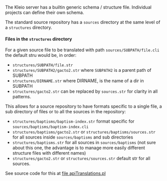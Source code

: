 The Kleio server has a builtin generic schema / structure file.
Individual projects can define their own schema.

The standard source repository has a `sources` directory at the same level of a `structures` directory.

#### Files in the `structures` directory
For a given source file to be translated with path `sources/SUBPATH/file.cli` the default stru would be, in order:

* `structures/SUBPATH/file.str`  
* `structures/SUBPATH2/gacto2.str`
	 where `SUBPATH2` is a parent path of SUBPATH
* `structures/DIRNAME.str`  where DIRNAME, is the name of a dir in SUBPATH
* `structures/gacto2.str` can be replaced by `sources.str`  for clarity in all patterns.

This allows for a source repository to have formats specific to a single file, a sub directory of files or to all the sources in the repository:

*  `structures/baptisms/baptism-index.str` format specific for `sources/baptisms/baptism-index.cli` 
* `structures/baptisms/gacto2.str` or `structures/baptisms/sources.str` for all sources inside `sources/baptisms` and sub directories
* `structures/baptisms.str`  for all sources in `sources/baptisms` (not sure about this one, the advantage is to manage more easily different structure files with different names)
* `structures/gacto2.str` or `structures/sources.str` default str for all sources.

See source code for this at [file apiTranslations.pl](https://github.com/time-link/timelink-kleio/blob/51ac4e3821c39475837f30443400c8d05e07d916/src/apiTranslations.pl#L316-L366)
